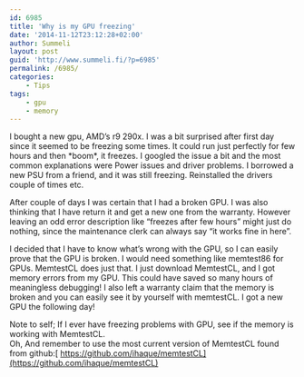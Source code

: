 ```yaml
---
id: 6985
title: 'Why is my GPU freezing'
date: '2014-11-12T23:12:28+02:00'
author: Summeli
layout: post
guid: 'http://www.summeli.fi/?p=6985'
permalink: /6985/
categories:
    - Tips
tags:
    - gpu
    - memory
---
```


I bought a new gpu, AMD’s r9 290x. I was a bit surprised after first day since it seemed to be freezing some times. It could run just perfectly for few hours and then \*boom\*, it freezes. I googled the issue a bit and the most common explanations were Power issues and driver problems. I borrowed a new PSU from a friend, and it was still freezing. Reinstalled the drivers couple of times etc.  

After couple of days I was certain that I had a broken GPU. I was also thinking that I have return it and get a new one from the warranty. However leaving an odd error description like “freezes after few hours” might just do nothing, since the maintenance clerk can always say “it works fine in here”.   
  
I decided that I have to know what’s wrong with the GPU, so I can easily prove that the GPU is broken. I would need something like memtest86 for GPUs. MemtestCL does just that. I just download MemtestCL, and I got memory errors from my GPU. This could have saved so many hours of meaningless debugging! I also left a warranty claim that the memory is broken and you can easily see it by yourself with memtestCL. I got a new GPU the following day!   

Note to self; If I ever have freezing problems with GPU, see if the memory is working with MemtestCL.  
Oh, And remember to use the most current version of MemtestCL found from github:[ https://github.com/ihaque/memtestCL](https://github.com/ihaque/memtestCL)